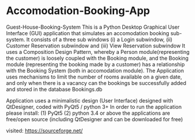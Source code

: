 # Accomodation-Booking-App
Guest-House-Booking-System
This is a Python Desktop Graphical User Interface (GUI) application that simulates an accomodation booking sub-system. It consists of a three sub windows (i) a Login subwindow, (ii) Customer Reservation subwindow and (iii) View Reservation subwindow
It uses a Composition Design Pattern, whereby a Person module(representing the customer) is loosely coupled with the Booking module, and the Booking module (representing the booking made by a customer) has a relationship with the Booking System (both in accomodation module).
The Application uses mechanisms to limit the number of rooms available on a given date, and only when there is a vacancy can the bookings be successfully added and stored in the database Bookings.db

Application uses a minimalistic design (User Interface) designed with QtDesigner, coded with PyQt5 / python 3+
In order to run the application
please install:
(1) PyQt5
(2) python 3.4 or above
the applications are free/open source (including QtDesigner and can be downloaded for free)

visited:
https://sourceforge.net/
